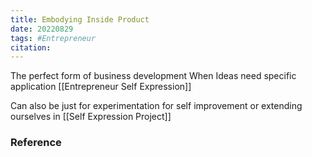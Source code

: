 ```yaml
---
title: Embodying Inside Product
date: 20220829
tags: #Entrepreneur
citation: 
---
```


The perfect form of business development 
When Ideas need specific application 
[[Entrepreneur Self Expression]]

Can also be just for experimentation for self improvement or extending ourselves in [[Self Expression Project]]

### Reference
